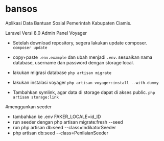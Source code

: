 # bansos
 Aplikasi Data Bantuan Sosial Pemerintah Kabupaten Ciamis.
 
Laravel Versi 8.0
Admin Panel Voyager

* Setelah download repository, segera lakukan update composer.
`composer update`

* copy+paste `.env.example` dan ubah menjadi `.env`. sesuaikan nama database, username dan password dengan storage local.

* lakukan migrasi database
`php artisan migrate`

* lakukan instalasi voyager
`php artisan voyager:install --with-dummy`

* Tambahkan symlink, agar data di storage dapat di akses public.
`php artisan storage:link`

#menggunkan seeder 
- tambahkan ke .env FAKER_LOCALE=id_ID
- run seeder dengan php artisan migrate:fresh --seed
- run php artisan db:seed --class=IndikatorSeeder
- php artisan db:seed --class=PenilaianSeeder
